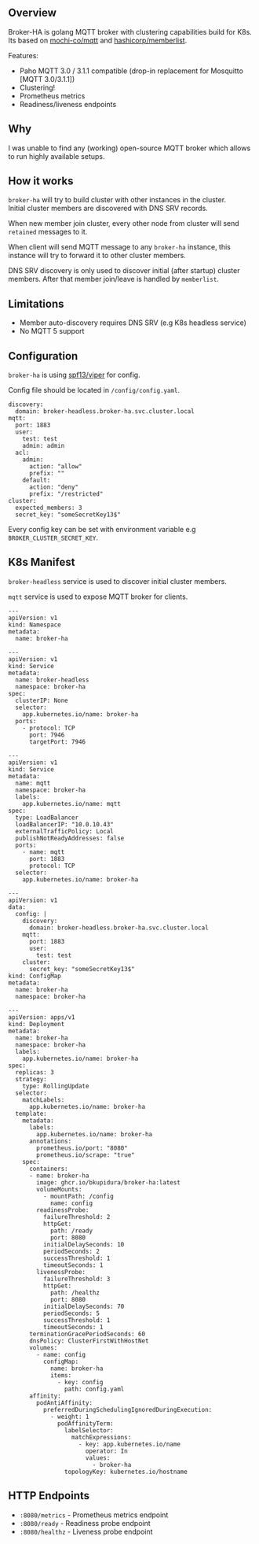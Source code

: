 ## Overview

Broker-HA is golang MQTT broker with clustering capabilities build for K8s.
Its based on [mochi-co/mqtt](https://github.com/mochi-co/mqtt/) and [hashicorp/memberlist](https://github.com/hashicorp/memberlist).

Features:
- Paho MQTT 3.0 / 3.1.1 compatible (drop-in replacement for Mosquitto [MQTT 3.0/3.1.1])
- Clustering!
- Prometheus metrics
- Readiness/liveness endpoints

## Why

I was unable to find any (working) open-source MQTT broker which allows to run highly available setups.

## How it works

`broker-ha` will try to build cluster with other instances in the cluster.  
Initial cluster members are discovered with DNS SRV records.  

When new member join cluster, every other node from cluster will send `retained` messages to it.

When client will send MQTT message to any `broker-ha` instance, this instance will try to forward it to other cluster members.

DNS SRV discovery is only used to discover initial (after startup) cluster members. After that member join/leave is handled by `memberlist`.

## Limitations

- Member auto-discovery requires DNS SRV (e.g K8s headless service)
- No MQTT 5 support


## Configuration

`broker-ha` is using [spf13/viper](https://github.com/spf13/viper) for config.

Config file should be located in `/config/config.yaml`.

```
discovery:
  domain: broker-headless.broker-ha.svc.cluster.local
mqtt:
  port: 1883
  user:
    test: test
    admin: admin
  acl:
    admin:
      action: "allow"
      prefix: ""
    default:
      action: "deny"
      prefix: "/restricted"
cluster:
  expected_members: 3
  secret_key: "someSecretKey13$"
```

Every config key can be set with environment variable e.g `BROKER_CLUSTER_SECRET_KEY`.

## K8s Manifest

`broker-headless` service is used to discover initial cluster members.

`mqtt` service is used to expose MQTT broker for clients.

```
---
apiVersion: v1
kind: Namespace
metadata:
  name: broker-ha

---
apiVersion: v1
kind: Service
metadata:
  name: broker-headless
  namespace: broker-ha
spec:
  clusterIP: None
  selector:
    app.kubernetes.io/name: broker-ha
  ports:
    - protocol: TCP
      port: 7946
      targetPort: 7946

---
apiVersion: v1
kind: Service
metadata:
  name: mqtt
  namespace: broker-ha
  labels:
    app.kubernetes.io/name: mqtt
spec:
  type: LoadBalancer
  loadBalancerIP: "10.0.10.43"
  externalTrafficPolicy: Local
  publishNotReadyAddresses: false
  ports:
    - name: mqtt
      port: 1883
      protocol: TCP
  selector:
    app.kubernetes.io/name: broker-ha

---
apiVersion: v1
data:
  config: |
    discovery:
      domain: broker-headless.broker-ha.svc.cluster.local
    mqtt:
      port: 1883
      user:
        test: test
    cluster:
      secret_key: "someSecretKey13$"
kind: ConfigMap
metadata:
  name: broker-ha
  namespace: broker-ha

---
apiVersion: apps/v1
kind: Deployment
metadata:
  name: broker-ha
  namespace: broker-ha
  labels:
    app.kubernetes.io/name: broker-ha
spec:
  replicas: 3
  strategy:
    type: RollingUpdate
  selector:
    matchLabels:
      app.kubernetes.io/name: broker-ha
  template:
    metadata:
      labels:
        app.kubernetes.io/name: broker-ha
      annotations:
        prometheus.io/port: "8080"
        prometheus.io/scrape: "true"
    spec:
      containers:
      - name: broker-ha
        image: ghcr.io/bkupidura/broker-ha:latest
        volumeMounts:
          - mountPath: /config
            name: config
        readinessProbe:
          failureThreshold: 2
          httpGet:
            path: /ready
            port: 8080
          initialDelaySeconds: 10
          periodSeconds: 2
          successThreshold: 1
          timeoutSeconds: 1
        livenessProbe:
          failureThreshold: 3
          httpGet:
            path: /healthz
            port: 8080
          initialDelaySeconds: 70
          periodSeconds: 5
          successThreshold: 1
          timeoutSeconds: 1
      terminationGracePeriodSeconds: 60
      dnsPolicy: ClusterFirstWithHostNet
      volumes:
        - name: config
          configMap:
            name: broker-ha
            items:
              - key: config
                path: config.yaml
      affinity:
        podAntiAffinity:
          preferredDuringSchedulingIgnoredDuringExecution:
            - weight: 1
              podAffinityTerm:
                labelSelector:
                  matchExpressions:
                    - key: app.kubernetes.io/name
                      operator: In
                      values:
                        - broker-ha
                topologyKey: kubernetes.io/hostname
```

## HTTP Endpoints

- `:8080/metrics` - Prometheus metrics endpoint
- `:8080/ready` - Readiness probe endpoint
- `:8080/healthz` - Liveness probe endpoint
